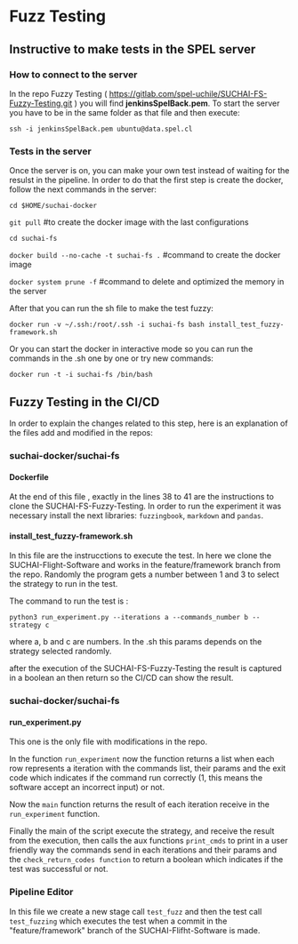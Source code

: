 # Fuzz Testing

## Instructive to make tests in the SPEL server

### How to connect to the server

In the repo Fuzzy Testing ( https://gitlab.com/spel-uchile/SUCHAI-FS-Fuzzy-Testing.git ) you will find
**jenkinsSpelBack.pem**. To start the server you have to be in the same folder as that file and then execute:

`ssh -i jenkinsSpelBack.pem ubuntu@data.spel.cl`


### Tests in the server
Once the server is on, you can make your own test instead of waiting for the resulst in the pipeline. In order to do that the first step is create the docker, follow the next commands in the server: 

`cd $HOME/suchai-docker`

`git pull`   #to create the docker image with the last configurations

`cd suchai-fs`

`docker build --no-cache -t suchai-fs .`   #command to create the docker image

`docker system prune -f`                    #command to delete and optimized the memory in the server


After that you can run the sh file to make the test fuzzy:

`docker run -v ~/.ssh:/root/.ssh -i suchai-fs bash install_test_fuzzy-framework.sh`

Or you can start the docker in interactive mode so you can run the commands in the .sh one by one or try new commands:

`docker run -t -i suchai-fs /bin/bash`


## Fuzzy Testing in the CI/CD

In order to explain the changes related to this step, here is an explanation of the files add and modified in the repos:

### suchai-docker/suchai-fs

#### Dockerfile

At the end of this file , exactly in the lines 38 to 41 are the instructions to clone the SUCHAI-FS-Fuzzy-Testing. In order to run the experiment it was necessary install the next libraries: `fuzzingbook`, `markdown` and   `pandas`. 

#### install_test_fuzzy-framework.sh

In this file are the instrucctions to execute the test. In here we clone the SUCHAI-Flight-Software and works in the feature/framework branch from the repo. Randomly the program gets a number between 1 and 3 to select the strategy to run in the test. 

The command to run the test is :

`python3 run_experiment.py --iterations a --commands_number b --strategy c`

where a, b and c are numbers. In the .sh this params depends on the strategy selected randomly.

after the execution of the SUCHAI-FS-Fuzzy-Testing  the result is captured in a boolean an then return so the CI/CD can show the result.
 
### suchai-docker/suchai-fs

#### run_experiment.py 

This one is the only file with modifications in the repo.

In the function `run_experiment`  now the function returns a list when each row represents a iteration with the commands list, their params and the exit code which indicates if the command run correctly (1, this means the software accept an incorrect input) or not.  


Now the `main` function returns the result of each iteration receive in the `run_experiment` function.


Finally the main of the script execute the strategy, and receive the result from the execution, then calls the aux functions `print_cmds` to print in a user friendly way the commands send in each iterations and their params and the `check_return_codes function` to return a boolean which indicates if the test was successful or not.


### Pipeline Editor

In this file we create a new stage call `test_fuzz` and then the test call `test_fuzzing` which executes the test when a commit in the "feature/framework" branch of the SUCHAI-Flifht-Software is made.




